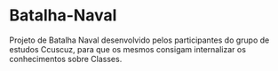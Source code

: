 # Batalha-Naval

Projeto de Batalha Naval desenvolvido pelos participantes do grupo de estudos Ccuscuz, para que os mesmos consigam internalizar os conhecimentos sobre Classes.
